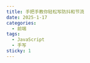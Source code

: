 ```yaml
---
title: 手把手教你轻松写防抖和节流
date: 2025-1-17
categories:
  - 前端
tags:
  - JavaScript
  - 手写
sticky: 1
---
```

